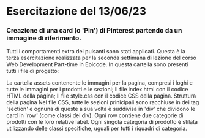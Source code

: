 # Esercitazione del 13/06/23
### Creazione di una card (o 'Pin') di **Pinterest** partendo da un immagine di riferimento.
Tutti i comportamenti extra dei pulsanti sono stati applicati. Questa è la terza esercitazione realizzata per la seconda settimana di lezione del corso Web Development Part-time in Epicode. In questa cartella sono presenti tutti i file di progetto:

La cartella assets contenente le immagini per la pagina, compresi i loghi e tutte le immagini per i prodotti e le sezioni;
Il file index.html con il codice HTML della pagina;
Il file style.css con il codice CSS della pagina. Struttura della pagina Nel file CSS, tutte le sezioni prinicipali sono racchiuse in dei tag 'section' e ognuna di queste a sua volta è suddivisa in 'div' che dividono le card in 'row' (come classi dei div). Ogni row contiene due categorie di prodotti con le loro relative label. Ogni singola categoria di prodotto è stilata utilizzando delle classi specifiche, uguali per tutti i riquadri di categoria.